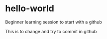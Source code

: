 # hello-world
Beginner learning session to start with a github

This is to change and try to commit in github
